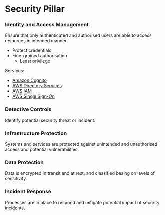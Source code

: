 # Security Pillar

### Identity and Access Management
Ensure that only authenticated and authorised users are able to access resources in intended manner.
- Protect credentials
- Fine-grained authorisation
    - Least privilege

Services:
- [Amazon Cognito](../99_Services/Amazon_Cognito.md)
- [AWS Directory Services](../99_Services/AWS_Directory_services.md)
- [AWS IAM](../99_Services/AWS_IAM.md)
- [AWS Single Sign-On](../99_Services/AWS_Single_Sign-On.md)

### Detective Controls
Identify potential security threat or incident.

### Infrastructure Protection
Systems and services are protected against unintended and unauthorised access and potential vulnerabilities. 

### Data Protection
Data is encrypted in transit and at rest, and classified basing on levels of sensitivity.

### Incident Response
Processes are in place to respond and mitigate potential impact of security incidents. 